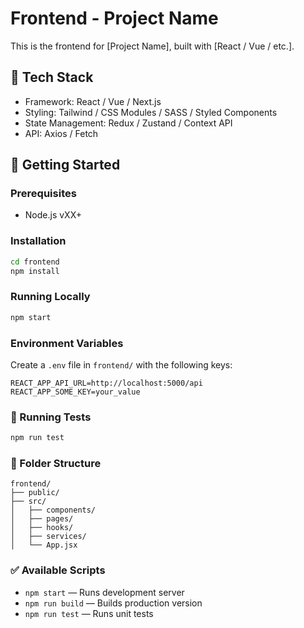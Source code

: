 # Frontend - Project Name

This is the frontend for [Project Name], built with [React / Vue / etc.].

## 🔧 Tech Stack

- Framework: React / Vue / Next.js
- Styling: Tailwind / CSS Modules / SASS / Styled Components
- State Management: Redux / Zustand / Context API
- API: Axios / Fetch

## 🚀 Getting Started

### Prerequisites

- Node.js vXX+

### Installation

```bash
cd frontend
npm install
```

### Running Locally

```bash
npm start
```

### Environment Variables

Create a `.env` file in `frontend/` with the following keys:

```env
REACT_APP_API_URL=http://localhost:5000/api
REACT_APP_SOME_KEY=your_value
```

### 🧪 Running Tests

```bash
npm run test
```

### 🧱 Folder Structure

```
frontend/
├── public/
├── src/
│   ├── components/
│   ├── pages/
│   ├── hooks/
│   ├── services/
│   └── App.jsx
```

### ✅ Available Scripts

- `npm start` — Runs development server
- `npm run build` — Builds production version
- `npm run test` — Runs unit tests